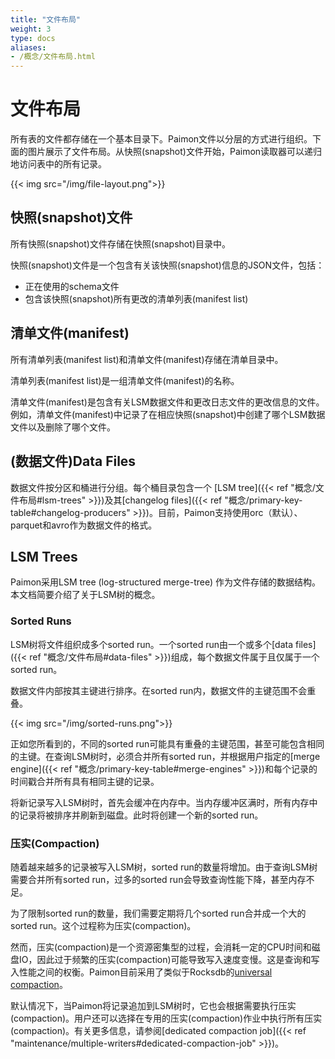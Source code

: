 ```yaml
---
title: "文件布局"
weight: 3
type: docs
aliases:
- /概念/文件布局.html
---
```

<!--
Licensed to the Apache Software Foundation (ASF) under one
or more contributor license agreements.  See the NOTICE file
distributed with this work for additional information
regarding copyright ownership.  The ASF licenses this file
to you under the Apache License, Version 2.0 (the
"License"); you may not use this file except in compliance
with the License.  You may obtain a copy of the License at

  http://www.apache.org/licenses/LICENSE-2.0

Unless required by applicable law or agreed to in writing,
software distributed under the License is distributed on an
"AS IS" BASIS, WITHOUT WARRANTIES OR CONDITIONS OF ANY
KIND, either express or implied.  See the License for the
specific language governing permissions and limitations
under the License.
-->

# 文件布局

所有表的文件都存储在一个基本目录下。Paimon文件以分层的方式进行组织。下面的图片展示了文件布局。从快照(snapshot)文件开始，Paimon读取器可以递归地访问表中的所有记录。

{{< img src="/img/file-layout.png">}}

## 快照(snapshot)文件

所有快照(snapshot)文件存储在快照(snapshot)目录中。

快照(snapshot)文件是一个包含有关该快照(snapshot)信息的JSON文件，包括：

* 正在使用的schema文件
* 包含该快照(snapshot)所有更改的清单列表(manifest list)

## 清单文件(manifest)

所有清单列表(manifest list)和清单文件(manifest)存储在清单目录中。

清单列表(manifest list)是一组清单文件(manifest)的名称。

清单文件(manifest)是包含有关LSM数据文件和更改日志文件的更改信息的文件。例如，清单文件(manifest)中记录了在相应快照(snapshot)中创建了哪个LSM数据文件以及删除了哪个文件。

## (数据文件)Data Files

数据文件按分区和桶进行分组。每个桶目录包含一个 [LSM tree]({{< ref "概念/文件布局#lsm-trees" >}})及其[changelog files]({{< ref "概念/primary-key-table#changelog-producers" >}})。目前，Paimon支持使用orc（默认）、parquet和avro作为数据文件的格式。

## LSM Trees

Paimon采用LSM tree (log-structured merge-tree) 作为文件存储的数据结构。本文档简要介绍了关于LSM树的概念。

### Sorted Runs

LSM树将文件组织成多个sorted run。一个sorted run由一个或多个[data files]({{< ref "概念/文件布局#data-files" >}})组成，每个数据文件属于且仅属于一个sorted run。

数据文件内部按其主键进行排序。在sorted run内，数据文件的主键范围不会重叠。

{{< img src="/img/sorted-runs.png">}}

正如您所看到的，不同的sorted run可能具有重叠的主键范围，甚至可能包含相同的主键。在查询LSM树时，必须合并所有sorted run，并根据用户指定的[merge engine]({{< ref "概念/primary-key-table#merge-engines" >}})和每个记录的时间戳合并所有具有相同主键的记录。

将新记录写入LSM树时，首先会缓冲在内存中。当内存缓冲区满时，所有内存中的记录将被排序并刷新到磁盘。此时将创建一个新的sorted run。

### 压实(Compaction)

随着越来越多的记录被写入LSM树，sorted run的数量将增加。由于查询LSM树需要合并所有sorted run，过多的sorted run会导致查询性能下降，甚至内存不足。

为了限制sorted run的数量，我们需要定期将几个sorted run合并成一个大的sorted run。这个过程称为压实(compaction)。

然而，压实(compaction)是一个资源密集型的过程，会消耗一定的CPU时间和磁盘IO，因此过于频繁的压实(compaction)可能导致写入速度变慢。这是查询和写入性能之间的权衡。Paimon目前采用了类似于Rocksdb的[universal compaction](https://github.com/facebook/rocksdb/wiki/Universal-Compaction)。

默认情况下，当Paimon将记录追加到LSM树时，它也会根据需要执行压实(compaction)。用户还可以选择在专用的压实(compaction)作业中执行所有压实(compaction)。有关更多信息，请参阅[dedicated compaction job]({{< ref "maintenance/multiple-writers#dedicated-compaction-job" >}})。
